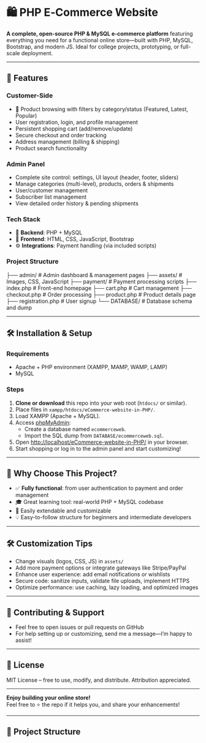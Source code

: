 # 🛍️ PHP E‑Commerce Website

**A complete, open-source PHP & MySQL e-commerce platform** featuring everything you need for a functional online store—built with PHP, MySQL, Bootstrap, and modern JS. Ideal for college projects, prototyping, or full-scale deployment.

---

## 🚀 Features

### Customer-Side
- 🛒 Product browsing with filters by category/status (Featured, Latest, Popular)
- User registration, login, and profile management
- Persistent shopping cart (add/remove/update)
- Secure checkout and order tracking
- Address management (billing & shipping)
- Product search functionality

### Admin Panel
- Complete site control: settings, UI layout (header, footer, sliders)
- Manage categories (multi-level), products, orders & shipments
- User/customer management
- Subscriber list management
- View detailed order history & pending shipments

### Tech Stack
- 🔧 **Backend**: PHP + MySQL
- 🎨 **Frontend**: HTML, CSS, JavaScript, Bootstrap
- ⚙️ **Integrations**: Payment handling (via included scripts)

### Project Structure
├── admin/ # Admin dashboard & management pages
├── assets/ # Images, CSS, JavaScript
├── payment/ # Payment processing scripts
├── index.php # Front-end homepage
├── cart.php # Cart management
├── checkout.php # Order processing
├── product.php # Product details page
├── registration.php # User signup
└── DATABASE/ # Database schema and dump

---

## 🛠️ Installation & Setup

### Requirements
- Apache + PHP environment (XAMPP, MAMP, WAMP, LAMP)
- MySQL

### Steps
1. **Clone or download** this repo into your web root (`htdocs/` or similar).
2. Place files in `xampp/htdocs/eCommerce-website-in-PHP/`.
3. Load XAMPP (Apache + MySQL).
4. Access [phpMyAdmin](http://localhost/phpmyadmin):
   - Create a database named `ecommerceweb`.
   - Import the SQL dump from `DATABASE/ecommerceweb.sql`.
5. Open [http://localhost/eCommerce-website-in-PHP/](http://localhost/eCommerce-website-in-PHP/) in your browser.
6. Start shopping or log in to the admin panel and start customizing!


---

## 🎯 Why Choose This Project?

- ✅ **Fully functional**: from user authentication to payment and order management
- 🎓 Great learning tool: real-world PHP + MySQL codebase
- 🧩 Easily extendable and customizable
- 💡 Easy-to-follow structure for beginners and intermediate developers

---

## 🛠️ Customization Tips

- Change visuals (logos, CSS, JS) in `assets/`
- Add more payment options or integrate gateways like Stripe/PayPal
- Enhance user experience: add email notifications or wishlists
- Secure code: sanitize inputs, validate file uploads, implement HTTPS
- Optimize performance: use caching, lazy loading, and optimized images

---

## 🤝 Contributing & Support

- Feel free to open issues or pull requests on GitHub  
- For help setting up or customizing, send me a message—I’m happy to assist!

---

## 📄 License

MIT License – free to use, modify, and distribute. Attribution appreciated.

---

**Enjoy building your online store!**  
Feel free to ⭐️ the repo if it helps you, and share your enhancements!


---

## 🧩 Project Structure

